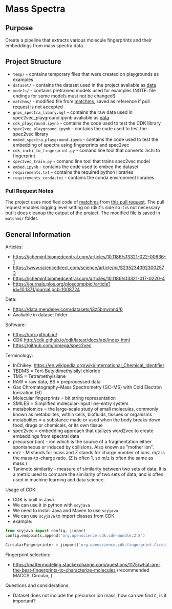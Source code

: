 # Mass Spectra

## Purpose

Create a pipeline that extracts various molecule fingerprints and their embeddings from mass spectra data.


## Project Structure

- ```temp/``` - contains temporary files that were created on playgrounds as examples
- ```dataset/``` - contains the dataset used in the project avaliable as [data](https://data.mendeley.com/datasets/j3z5bmvmnd/6)
- ```models/``` - contains pretrained models used for examples (NOTE: file endings for some models must not be changed!)
- ```matchms/``` - modified file from [matchms](https://github.com/matchms/matchms), saved as reference if pull request is not accepted
- ```gnps_spectra_libary.mgf``` - contains the raw data used in spec2vec_playground.ipynb avaliable as [data](https://gnps-external.ucsd.edu/gnpslibrary/GNPS-NIH-NATURALPRODUCTSLIBRARY.mgf)
- ```cdk_playground.ipynb``` - contains the code used to test the CDK library
- ```spec2vec_playground.ipynb``` - contains the code used to test the spec2vec library
- ```embed_spectra_playground.ipynb``` - contains the code used to test the embedding of spectra using fingerprints and spec2vec
- ```cdk_inchi_to_fingerprint.py``` - comand line tool that converts inchi to fingerprint
- ```spec2vec_train.py``` - comand line tool that trains spec2vec model
- ```embed.ipynb``` - contains the code used to embed the dataset
- ```requirements.txt``` - contains the required python libraries
- ```requirements_conda.txt``` - contains the conda environment libraries

### Pull Request Notes

The project uses modified code of [matchms](https://github.com/matchms/matchms) from [this pull request](https://github.com/matchms/matchms/pull/447). The pull request enables logging level setting on rdkit's side so it is not necessary but it does cleanup the output of the project. The modified file is saved in ```matchms/``` folder.

## General Information

Articles:
- https://jcheminf.biomedcentral.com/articles/10.1186/s13321-022-00636-1
- https://www.sciencedirect.com/science/article/pii/S2352340923002573
- https://jcheminf.biomedcentral.com/articles/10.1186/s13321-017-0220-4
- https://journals.plos.org/ploscompbiol/article?id=10.1371/journal.pcbi.1008724

Data:
- https://data.mendeley.com/datasets/j3z5bmvmnd/6
- Avaliable in dataset folder

Software:
- https://cdk.github.io/
- CDK http://cdk.github.io/cdk/latest/docs/api/index.html
- https://github.com/iomega/spec2vec

Terminology:
- InChikey: https://en.wikipedia.org/wiki/International_Chemical_Identifier
- TBDMS = Tert-Butyldimethylsilyl chloride
- TMS = Tetramethylsilane
- RAW = raw data, BS = preprocessed data
- Gas Chromatography–Mass Spectrometry (GC–MS) with Cold Electron Ionization (EI)
- Molecular fingerprints = bit string representation
- SMILES = Simplified molecular-input line-entry system
- metabolomics = the large-scale study of small molecules, commonly known as metabolites, within cells, biofluids, tissues or organisms
- metabolites = a substance made or used when the body breaks down food, drugs or chemicals, or its own tissue
- spec2vec = embedding approach that utalizes word2vec to create embeddings from spectral data
- precursor (ion) - ion which is the source of a fragmentation either spontaneous or induced by collisions. Also known as "mother ion".
- m/z - M stands for mass and Z stands for charge number of ions. m/z is the mass-to-charge ratio. (Z is often 1, so m/z is often the same as mass.)
- Tanimoto similartiy - measure of similarity between two sets of data. It is a metric used to compare the similarity of two sets of data, and is often used in machine learning and data science.

Usage of CDK:
- CDK is built in Java
- We can use it in python with ```scyjava```
- We need to install Java and Maven to use ```scyjava```
- We can use ```scyjava``` to import classes from CDK
- example: 
```python 
from scyjava import config, jimport
config.endpoints.append('org.openscience.cdk:cdk-bundle:2.8')

CircularFingerprinter = jimport('org.openscience.cdk.fingerprint.CircularFingerprinter')
```

Fingerprint selection:
- https://mattermodeling.stackexchange.com/questions/1175/what-are-the-best-fingerprints-to-characterize-molecules (recommended MACCS, Circular, )

Questions and considerations:
- Dataset does not include the precursor ion mass, how can we find it, is it important?
